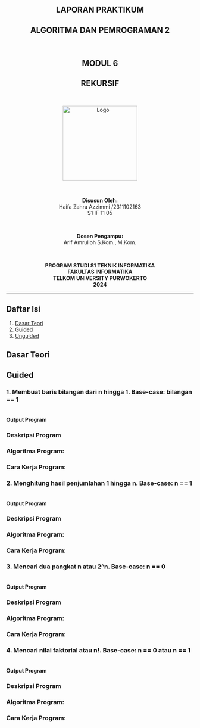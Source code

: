 <h2 align="center"><strong>LAPORAN PRAKTIKUM</strong></h2>
<h2 align="center"><strong>ALGORITMA DAN PEMROGRAMAN 2</strong></h2>

<br>

<h2 align="center"><strong>MODUL 6 </strong></h2>
<h2 align="center"><strong> REKURSIF </strong></h2>

<br>

<p align="center">
  
  <img src="https://github.com/user-attachments/assets/741cb565-774a-4298-b1fb-22ebf35822f1" alt="Logo" width="200"/>

</p>

<br>

<p align="center">
  <strong>Disusun Oleh:</strong><br>
  Haifa Zahra Azzimmi /2311102163<br>
  S1 IF 11 05
</p>

<br>

<p align="center">
  <strong>Dosen Pengampu:</strong><br>
  Arif Amrulloh S.Kom., M.Kom. 
</p>

<br>

<p align="center">
  <strong>PROGRAM STUDI S1 TEKNIK INFORMATIKA</strong><br>
  <strong>FAKULTAS INFORMATIKA</strong><br>
  <strong>TELKOM UNIVERSITY PURWOKERTO</strong><br>
  <strong>2024</strong>
</p>

------

## Daftar Isi

1. [Dasar Teori](#dasar-teori)
2. [Guided](#guided)
3. [Unguided](#unguided)

## Dasar Teori






## Guided
### 1. Membuat baris bilangan dari n hingga 1. Base-case: bilangan == 1
```go

```
#### Output Program

### Deskripsi Program

### Algoritma Program:

### Cara Kerja Program:


### 2. Menghitung hasil penjumlahan 1 hingga n. Base-case: n == 1
```go

```

#### Output Program

### Deskripsi Program

### Algoritma Program:

### Cara Kerja Program:


### 3. Mencari dua pangkat n atau 2^n. Base-case: n == 0
```go

```
#### Output Program

### Deskripsi Program

### Algoritma Program:


### Cara Kerja Program:


### 4. Mencari nilai faktorial atau n!. Base-case: n == 0 atau n == 1 
```go

```

#### Output Program

### Deskripsi Program

### Algoritma Program:

### Cara Kerja Program:
